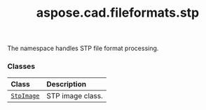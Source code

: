 ﻿---
title: aspose.cad.fileformats.stp
second_title: Aspose.CAD for Python via .NET API References
description: 
type: docs
weight: 10
url: /python-net/aspose.cad.fileformats.stp/
is_root: false
---

The namespace handles STP file format processing.

### Classes
| Class | Description |
| :- | :- |
| [`StpImage`](/cad/python-net/aspose.cad.fileformats.stp/stpimage) | STP image class. |


